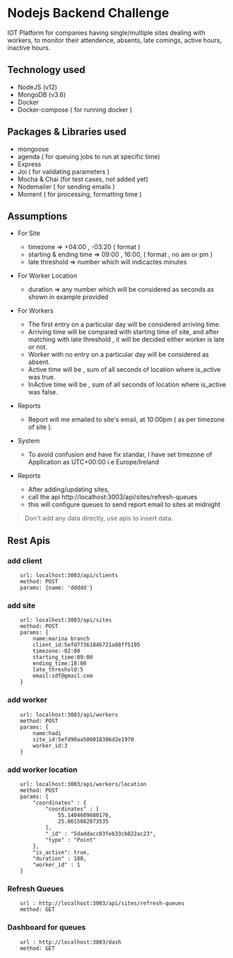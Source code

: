 

# Nodejs Backend Challenge
IOT Platform for companies having single/multiple sites dealing with workers, to monitor their attendence, absents, late comings, active hours, inactive  hours.

## Technology used
- NodeJS (v12)
- MongoDB (v3.6)
- Docker
- Docker-compose  ( for running docker )

## Packages & Libraries used
- mongoose
- agenda ( for queuing jobs to run at specific time)
- Express
- Joi ( for validating parameters )
- Mocha & Chai (for test cases, not added yet)
- Nodemailer ( for sending emails )
- Moment ( for processing, formatting time )


## Assumptions

- For Site
    * timezone => +04:00 , -03:20 ( format )
    * starting & ending time => 09:00 , 16:00,   ( format , no am or pm )
    * late threshold => number which will indicactes minutes


- For Worker Location
    * duration => any number which will be considered as seconds as  shown in example provided

- For Workers
    * The first entry on a particular day will be considered arriving time.
    * Arriving time will be compared with starting time of site, and after matching with late threshold , it will be decided  either worker is late or not.
    * Worker with no entry on a particular day will be considered as absent.
    * Active time will be , sum of all seconds of location where is_active was true.
    * InActive time will be , sum of all seconds of location where is_active was false.

- Reports
    * Report will me emailed to site's email, at 10:00pm ( as per timezone of site ).


- System
    * To avoid confusion and have fix standar, I have set timezone of Application as UTC+00:00 i.e Europe/Ireland

- Reports
    * After adding/updating sites,
    * call the api http://localhost:3003/api/sites/refresh-queues
    * this will configure queues to send report email to sites at midnight

> Don't add any data directly, use apis to insert data.


## Rest Apis
### add client
        url: localhost:3003/api/clients
        method: POST
        params: {name: 'ddddd'}

### add site
        url: localhost:3003/api/sites
        method: POST
        params: {
            name:marina branch
            client_id:5efd7736184b721a88ff5195
            timezone:-02:00
            starting_time:09:00
            ending_time:18:00
            late_threshold:5
            email:sdf@gmail.com
        }
### add worker
        url: localhost:3003/api/workers
        method: POST
        params: {
            name:hadi
            site_id:5efd90aa506018306d2e1970
            worker_id:3
        }
### add worker location
        url: localhost:3003/api/workers/location
        method: POST
        params: {
            "coordinates" : {
                "coordinates" : [ 
                    55.1404609680176, 
                    25.0615882873535
                ],
                "_id" : "5daddacc03feb33cb822ac23",
                "type" : "Point"
            },
            "is_active": true,
            "duration" : 180,
            "worker_id" : 1
        }
### Refresh Queues
        url : http://localhost:3003/api/sites/refresh-queues
        method: GET
### Dashboard for queues
        url : http://localhost:3003/dash
        method: GET
